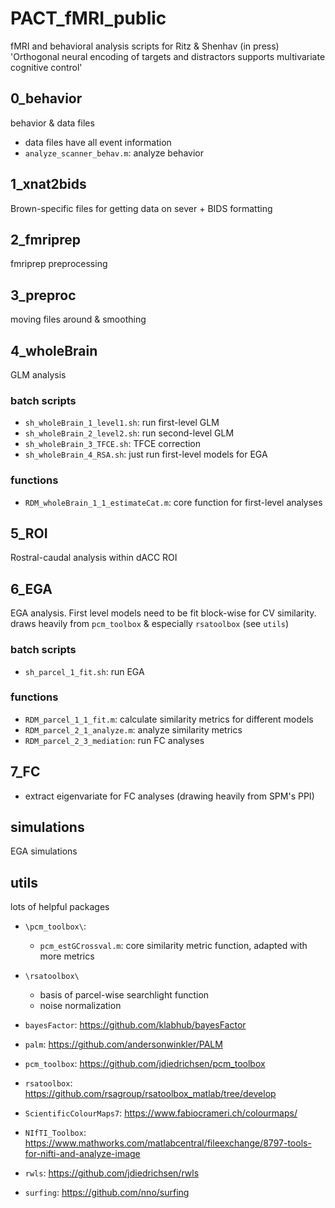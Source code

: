 # PACT_fMRI_public
 fMRI and behavioral analysis scripts for Ritz & Shenhav (in press) 'Orthogonal neural encoding of targets and distractors supports multivariate cognitive control'


## 0_behavior

behavior & data files
- data files have all event information 
- `analyze_scanner_behav.m`: analyze behavior


## 1_xnat2bids

Brown-specific files for getting data on sever + BIDS formatting


## 2_fmriprep

fmriprep preprocessing


## 3_preproc

moving files around & smoothing


## 4_wholeBrain

GLM analysis

### batch scripts
- `sh_wholeBrain_1_level1.sh`: run first-level GLM
- `sh_wholeBrain_2_level2.sh`: run second-level GLM
- `sh_wholeBrain_3_TFCE.sh`: TFCE correction
- `sh_wholeBrain_4_RSA.sh`: just run first-level models for EGA 

### functions
- `RDM_wholeBrain_1_1_estimateCat.m`: core function for first-level analyses


## 5_ROI

Rostral-caudal analysis within dACC ROI


## 6_EGA

EGA analysis. First level models need to be fit block-wise for CV similarity.
draws heavily from `pcm_toolbox` & especially `rsatoolbox` (see `utils`)

### batch scripts
- `sh_parcel_1_fit.sh`: run EGA

### functions
- `RDM_parcel_1_1_fit.m`: calculate similarity metrics for different models
- `RDM_parcel_2_1_analyze.m`: analyze similarity metrics
- `RDM_parcel_2_3_mediation`: run FC analyses



## 7_FC

- extract eigenvariate for FC analyses (drawing heavily from SPM's PPI)


## simulations

EGA simulations



## utils

lots of helpful packages

- `\pcm_toolbox\`: 
	- `pcm_estGCrossval.m`: core similarity metric function, adapted with more metrics

- `\rsatoolbox\`
	- basis of parcel-wise searchlight function
	- noise normalization



- `bayesFactor`: https://github.com/klabhub/bayesFactor
- `palm`: https://github.com/andersonwinkler/PALM
- `pcm_toolbox`: https://github.com/jdiedrichsen/pcm_toolbox
- `rsatoolbox`: https://github.com/rsagroup/rsatoolbox_matlab/tree/develop
- `ScientificColourMaps7`: https://www.fabiocrameri.ch/colourmaps/
- `NIfTI_Toolbox`: https://www.mathworks.com/matlabcentral/fileexchange/8797-tools-for-nifti-and-analyze-image
- `rwls`: https://github.com/jdiedrichsen/rwls
- `surfing`: https://github.com/nno/surfing